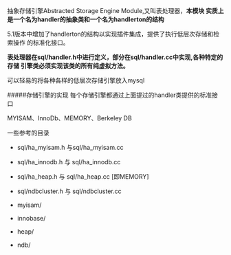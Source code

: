 抽象存储引擎Abstracted Storage Engine Module,又叫表处理器，**本模块
实质上是一个名为handler的抽象类和一个名为handlerton的结构**

5.1版本中增加了handlerton的结构以实现插件集成，提供了执行低层次存储和检索操作
的标准化接口。

**表处理器在sql/handler.h中进行定义，部分在sql/handler.cc中实现,各种特定的存储
引擎类必须实现该类的所有纯虚拟方法。**

可以轻易的将各种各样的低层次存储引擎放入mysql

#####存储引擎的实现
每个存储引擎都通过上面提过的handler类提供的标准接口

MYISAM、InnoDb、MEMORY、Berkeley DB

一些参考的目录

+ sql/ha_myisam.h 与sql/ha_myisam.cc

+ sql/ha_innodb.h 与 sql/ha_innodb.cc

+ sql/ha_heap.h 与 sql/ha_heap.cc [即MEMORY]

+ sql/ndbcluster.h 与 sql/ndbcluster.cc

+ myisam/

+ innobase/

+ heap/

+ ndb/



